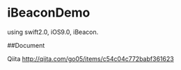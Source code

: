 # iBeaconDemo
using swift2.0, iOS9.0, iBeacon.

##Document

Qiita http://qiita.com/go05/items/c54c04c772babf361623
